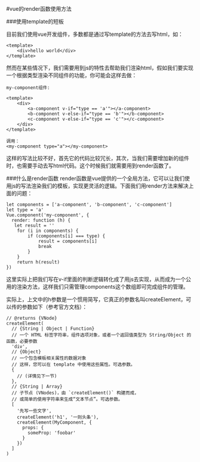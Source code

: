 #vue的render函数使用方法

###使用template的短板

目前我们使用vue开发组件，多数都是通过写template的方法去写html，如：

```
<template>
	<div>hello world</div>
</template>
```
然而在某些情况下，我们需要用到js的特性去帮助我们渲染html，假如我们要实现一个根据类型渲染不同组件的功能，你可能会这样去做：

```
my-component组件:

<template>
	<div>
		<a-component v-if="type == 'a'"></a-component>
		<b-component v-else-if="type == 'b'"></b-component>
		<c-component v-else-if="type == 'c'"></c-component>
	</div>
</template>

调用：
<my-component type="a"></my-component>

```
这样的写法比较不好，首先它的代码比较冗长，其次，当我们需要增加新的组件时，也需要手动去写html代码。这个时候我们就需要用到render函数了。

###什么是render函数
render函数是vue提供的一个全局方法，它可以让我们使用js的写法渲染我们的模板，实现更灵活的逻辑。下面我们用render方法来解决上面的问题：

```
let components = ['a-component', 'b-component', 'c-component']
let type = 'a'
Vue.component('my-component', {
  render: function (h) {
   let result = ''
	for (i in components) {
		if (components[i] === type) {
			result = components[i]
			break
		}
	}
	return h(result)
})
```
这里实际上把我们写在v-if里面的判断逻辑转化成了用js去实现，从而成为一个公用的渲染方法，这样我们只需管理components这个数组即可完成组件的管理。

实际上，上文中的h参数是一个惯用简写，它真正的参数名叫createElement，可以传的参数如下（参考官方文档）：

```
// @returns {VNode}
createElement(
  // {String | Object | Function}
  // 一个 HTML 标签字符串，组件选项对象，或者一个返回值类型为 String/Object 的函数，必要参数
  'div',
  // {Object}
  // 一个包含模板相关属性的数据对象
  // 这样，您可以在 template 中使用这些属性。可选参数。
  {
    // (详情见下一节)
  },
  // {String | Array}
  // 子节点 (VNodes)，由 `createElement()` 构建而成，
  // 或简单的使用字符串来生成“文本节点”。可选参数。
  [
    '先写一些文字',
    createElement('h1', '一则头条'),
    createElement(MyComponent, {
      props: {
        someProp: 'foobar'
      }
    })
  ]
)
```